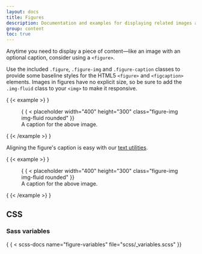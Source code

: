 ```yaml
---
layout: docs
title: Figures
description: Documentation and examples for displaying related images and text with the figure component in Bootstrap.
group: content
toc: true
---
```


Anytime you need to display a piece of content—like an image with an optional
caption, consider using a `<figure>`.

Use the included `.figure`, `.figure-img` and `.figure-caption` classes to
provide some baseline styles for the HTML5 `<figure>` and `<figcaption>`
elements. Images in figures have no explicit size, so be sure to add the
`.img-fluid` class to your `<img>` to make it responsive.

{ {< example >} }
<figure class="figure">
  { { < placeholder width="400" height="300" class="figure-img img-fluid rounded" }}
  <figcaption class="figure-caption">A caption for the above image.</figcaption>
</figure>
{ {< /example >} }

Aligning the figure's caption is easy with our [text utilities](/utilities/text.md#text-alignment).

{ {< example >} }
<figure class="figure">
  { { < placeholder width="400" height="300" class="figure-img img-fluid rounded" }}
  <figcaption class="figure-caption text-end">A caption for the above image.</figcaption>
</figure>
{ {< /example >} }

## CSS

### Sass variables

{ { < scss-docs name="figure-variables" file="scss/_variables.scss" }}
